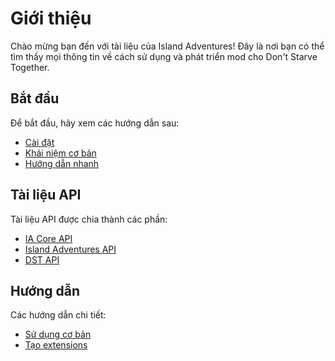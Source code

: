 # Giới thiệu

Chào mừng bạn đến với tài liệu của Island Adventures! Đây là nơi bạn có thể tìm thấy mọi thông tin về cách sử dụng và phát triển mod cho Don't Starve Together.

## Bắt đầu

Để bắt đầu, hãy xem các hướng dẫn sau:

- [Cài đặt](/docs/getting-started/installation)
- [Khái niệm cơ bản](/docs/getting-started/basic-concepts)
- [Hướng dẫn nhanh](/docs/getting-started/quick-start)

## Tài liệu API

Tài liệu API được chia thành các phần:

- [IA Core API](/docs/ia-core/api/core-functions)
- [Island Adventures API](/docs/island-adventures/api/core-functions)
- [DST API](/docs/dst-api/core-functions)

## Hướng dẫn

Các hướng dẫn chi tiết:

- [Sử dụng cơ bản](/docs/guides/basic-usage)
- [Tạo extensions](/docs/extensions/creating-extensions) 